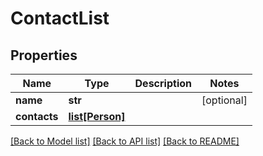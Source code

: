 # ContactList

## Properties
Name | Type | Description | Notes
------------ | ------------- | ------------- | -------------
**name** | **str** |  | [optional] 
**contacts** | [**list[Person]**](Person.md) |  | 

[[Back to Model list]](../README.md#documentation-for-models) [[Back to API list]](../README.md#documentation-for-api-endpoints) [[Back to README]](../README.md)


